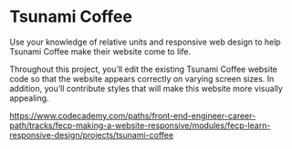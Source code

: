 # Tsunami Coffee

Use your knowledge of relative units and responsive web design to help Tsunami Coffee make their website come to life.

Throughout this project, you’ll edit the existing Tsunami Coffee website code so that the website appears correctly on varying screen sizes. In addition, you’ll contribute styles that will make this website more visually appealing.

<https://www.codecademy.com/paths/front-end-engineer-career-path/tracks/fecp-making-a-website-responsive/modules/fecp-learn-responsive-design/projects/tsunami-coffee>
